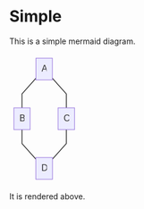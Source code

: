 # Simple

This is a simple mermaid diagram.

<svg height="233" style="max-width:124.640625px" fill="#333" font-family="&quot;trebuchet ms&quot;,verdana,arial,sans-serif" font-size="16px" viewBox="0 0 124.641 233">
  <defs>
    <path stroke-dasharray="1,0" d="m0 0 10 5-10 5z"/>
  </defs>
  <g opacity="1">
    <path fill="none" stroke="#333" stroke-width="1.5px" marker-end="url(#a)" d="M47.473 44.015 22.53 72v25"/>
    <defs>
      <marker id="a" markerHeight="6" markerUnits="strokeWidth" markerWidth="8" orient="auto" refX="9" refY="5" viewBox="0 0 10 10">
        <use stroke-dasharray="1,0" xlink:href="#reuse-0"/>
      </marker>
    </defs>
  </g>
  <g opacity="1">
    <path fill="none" stroke="#333" stroke-width="1.5px" marker-end="url(#b)" d="M76.91 44.015 101.852 72v25"/>
    <defs>
      <marker id="b" markerHeight="6" markerUnits="strokeWidth" markerWidth="8" orient="auto" refX="9" refY="5" viewBox="0 0 10 10">
        <use stroke-dasharray="1,0" xlink:href="#reuse-0"/>
      </marker>
    </defs>
  </g>
  <g opacity="1">
    <path fill="none" stroke="#333" stroke-width="1.5px" marker-end="url(#c)" d="M22.531 136v25l24.754 27.775"/>
    <defs>
      <marker id="c" markerHeight="6" markerUnits="strokeWidth" markerWidth="8" orient="auto" refX="9" refY="5" viewBox="0 0 10 10">
        <use stroke-dasharray="1,0" xlink:href="#reuse-0"/>
      </marker>
    </defs>
  </g>
  <g opacity="1">
    <path fill="none" stroke="#333" stroke-width="1.5px" marker-end="url(#d)" d="M101.852 136v25l-24.754 27.775"/>
    <defs>
      <marker id="d" markerHeight="6" markerUnits="strokeWidth" markerWidth="8" orient="auto" refX="9" refY="5" viewBox="0 0 10 10">
        <use stroke-dasharray="1,0" xlink:href="#reuse-0"/>
      </marker>
    </defs>
  </g>
  <g>
    <foreignObject width="0" height="0" color="#333">
      <div xmlns="http://www.w3.org/1999/xhtml" style="white-space:nowrap" display="inline-block">
        <span style="background-color:#e8e8e8;text-align:center" fill="#333" color="#333"/>
      </div>
    </foreignObject>
    <foreignObject width="0" height="0" color="#333">
      <div xmlns="http://www.w3.org/1999/xhtml" style="white-space:nowrap" display="inline-block">
        <span style="background-color:#e8e8e8;text-align:center" fill="#333" color="#333"/>
      </div>
    </foreignObject>
    <foreignObject width="0" height="0" color="#333">
      <div xmlns="http://www.w3.org/1999/xhtml" style="white-space:nowrap" display="inline-block">
        <span style="background-color:#e8e8e8;text-align:center" fill="#333" color="#333"/>
      </div>
    </foreignObject>
    <foreignObject width="0" height="0" color="#333">
      <div xmlns="http://www.w3.org/1999/xhtml" style="white-space:nowrap" display="inline-block">
        <span style="background-color:#e8e8e8;text-align:center" fill="#333" color="#333"/>
      </div>
    </foreignObject>
  </g>
  <g>
    <g opacity="1" transform="translate(62.191 27.5)">
      <rect width="29.438" height="39" x="-14.719" y="-19.5" fill="#ececff" stroke="#9370db" stroke-width="1px" rx="0" ry="0"/>
      <foreignObject width="9.438" height="19" transform="translate(-4.719 -9.5)" color="#333">
        <div xmlns="http://www.w3.org/1999/xhtml" style="white-space:nowrap" display="inline-block">
          A
        </div>
      </foreignObject>
    </g>
    <g opacity="1" transform="translate(22.531 116.5)">
      <rect width="29.063" height="39" x="-14.531" y="-19.5" fill="#ececff" stroke="#9370db" stroke-width="1px" rx="0" ry="0"/>
      <foreignObject width="9.063" height="19" transform="translate(-4.531 -9.5)" color="#333">
        <div xmlns="http://www.w3.org/1999/xhtml" style="white-space:nowrap" display="inline-block">
          B
        </div>
      </foreignObject>
    </g>
    <g opacity="1" transform="translate(101.852 116.5)">
      <rect width="29.578" height="39" x="-14.789" y="-19.5" fill="#ececff" stroke="#9370db" stroke-width="1px" rx="0" ry="0"/>
      <foreignObject width="9.578" height="19" transform="translate(-4.79 -9.5)" color="#333">
        <div xmlns="http://www.w3.org/1999/xhtml" style="white-space:nowrap" display="inline-block">
          C
        </div>
      </foreignObject>
    </g>
    <g opacity="1" transform="translate(62.191 205.5)">
      <rect width="29.813" height="39" x="-14.906" y="-19.5" fill="#ececff" stroke="#9370db" stroke-width="1px" rx="0" ry="0"/>
      <foreignObject width="9.813" height="19" transform="translate(-4.906 -9.5)" color="#333">
        <div xmlns="http://www.w3.org/1999/xhtml" style="white-space:nowrap" display="inline-block">
          D
        </div>
      </foreignObject>
    </g>
  </g>
</svg>


It is rendered above.
